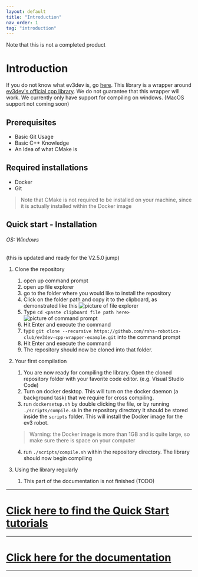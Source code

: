 ```yaml
---
layout: default
title: "Introduction"
nav_order: 1
tag: "introduction"
---
```

Note that this is not a completed product
# Introduction
If you do not know what ev3dev is, go [here](https://www.ev3dev.org/).
This library is a wrapper around [ev3dev's official cpp library](https://github.com/ddemidov/ev3dev-lang-cpp). We do not guarantee that this wrapper will work.
We currently only have support for compiling on windows. (MacOS support not coming soon)
## Prerequisites
- Basic Git Usage
- Basic C++ Knowledge
- An Idea of what CMake is
## Required installations
- Docker
- Git
> Note that CMake is not required to be installed on your machine, since it is actually installed within the Docker image

## Quick start - Installation
###### OS: Windows
(this is updated and ready for the V2.5.0 jump)
1. Clone the repository
   1. open up command prompt
   2. open up file explorer
   3. go to the folder where you would like to install the repository
   4. Click on the folder path and copy it to the clipboard, as demonstrated like this
   ![picture of file explorer](tmp.png "TODO")
   5. Type `cd <paste clipboard file path here>`
   ![picture of command prompt](tmp.png "TODO")
   6. Hit Enter and execute the command
   7. type `git clone --recursive https://github.com/rshs-robotics-club/ev3dev-cpp-wrapper-example.git` into the command prompt
   8. Hit Enter and execute the command
   9. The repository should now be cloned into that folder.
2. Your first compilation
   1. You are now ready for compiling the library. Open the cloned repository folder with your favorite code editor. (e.g. Visual Studio Code)
   2. Turn on docker desktop. This will turn on the docker daemon (a background task) that we require for cross compiling.
   3. run `dockersetup.sh` by double clicking the file, or by running `./scripts/compile.sh` in the repository directory It should be stored inside the `scripts` folder. This will install the Docker image for the ev3 robot. 
   > Warning: the Docker image is more than 1GB and is quite large, so make sure there is space on your computer
   
   4. run `./scripts/compile.sh` within the repository directory. The library should now begin compiling
3. Using the library regularly
   1. This part of the documentation is not finished (TODO)

---
# [Click here to find the Quick Start tutorials](quickstartTutorials.md)
---
# [Click here for the documentation](documentation.md)
---
